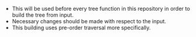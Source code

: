 - This will be used before every tree function in this repository in order to build the tree from input.
- Necessary changes should be made with respect to the input.
- This building uses pre-order traversal more specifically.
